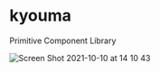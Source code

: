 # kyouma
Primitive Component Library

![Screen Shot 2021-10-10 at 14 10 43](https://user-images.githubusercontent.com/7110136/136693106-152c6081-2e2e-466f-a4e7-08a16b217063.png)
